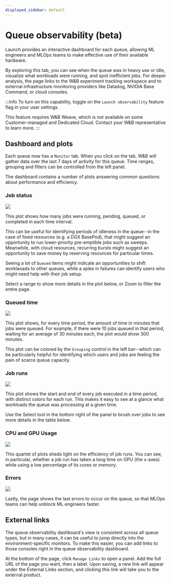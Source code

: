 ```yaml
---
displayed_sidebar: default
---
```


# Queue observability (beta)

Launch provides an interactive dashboard for each queue, allowing ML engineers and MLOps teams to make effective use of their available hardware. 

By exploring this tab, you can see when the queue was in heavy use or idle, visualize what workloads were running, and spot inefficient jobs.  For deeper analysis, the page links to the W&B experiment tracking workspace and to external infrastructure monitoring providers like Datadog, NVIDIA Base Command, or cloud consoles.

:::info
To turn on this capability, toggle on the `Launch observability` feature flag in your user settings.

This feature requires W&B Weave, which is not available on some Customer-managed and Dedicated Cloud.  Contact your W&B representative to learn more.
:::

## Dashboard and plots

Each queue now has a `Monitor` tab.   When you click on the tab, W&B will gather data over the last 7 days of activity for this queue.  Time ranges, grouping and filters can be controlled from the left panel.  

The dashboard contains a number of plots answering common questions about performance and efficiency.

### Job status

![](/images/launch/launch_obs_jobstatus.png)

This plot shows how many jobs were running, pending, queued, or completed in each time interval.  

This can be useful for identifying periods of idleness in the queue--in the case of fixed resources (e.g. a DGX BasePod), that might suggest an opportunity to run lower-priority pre-emptible jobs such as sweeps.  Meanwhile, with cloud resources, recurring bursts might suggest an opportunity to save money by reserving resources for particular times.

Seeing a lot of  `Queued` items might indicate an opportunities to shift worklaoads to other queues, while a spike in failures can identify users who might need help with their job setup.

Select a range to show more details in the plot below, or Zoom to filter the entire page.

### Queued time

![](/images/launch/launch_obs_queuedtime.png)

This plot shows, for every time period, the amount of time in minutes that jobs were queued.  For example, if there were 10 jobs queued in that period, waiting for an average of 30 minutes each, the plot would show 300 minutes. 

This plot can be colored by the `Grouping` control in the left bar--which can be particularly helpful for identifying which users and jobs are feeling the pain of scarce queue capacity.

### Job runs

![](/images/launch/launch_obs_jobruns2.png)


This plot shows the start and end of every job executed in a time period, with distinct colors for each run.  This makes it easy to see at a glance what workloads the queue was processing at a given time.  

Use the Select tool in the bottom right of the panel to brush over jobs to see more details in the table below.



### CPU and GPU Usage

![](/images/launch/launch_obs_gpu.png)

This quartet of plots sheds light on the efficiency of job runs.  You can see, in particular, whether a job run has taken a long time on GPU (the x-axes) while using a low percentage of its cores or memory.  


### Errors

![](/images/launch/launch_obs_errors.png)

Lastly, the page shows the last errors to occur on the queue, so that MLOps teams can help unblock ML engineers faster.


## External links

The queue observability dashboard's view is consistent across all queue types, but in many cases, it can be useful to jump directly into the environment-specific monitors.  To make this easier, you can add links to those consoles right in the queue observability dashboard.

At the bottom of the page, click `Manage Links` to open a panel.  Add the full URL of the page you want, then a label.  Upon saving, a new link will appear under the External Links section, and clicking this link will take you to the external product.











